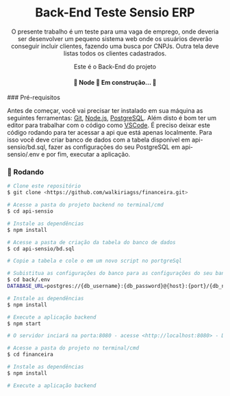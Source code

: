 <h1 align="center">Back-End Teste Sensio ERP</h1>
<p align="center">O presente trabalho é um teste para uma vaga de emprego, onde deveria ser desenvolver um pequeno sistema web onde os usuários deverão conseguir incluir clientes, fazendo uma busca por CNPJs. Outra tela deve listas todos os clientes cadastrados.</p>
<p align="center">Este é o Back-End do projeto</p>
<h4 align="center"> 
	🚧  Node  🚀 Em construção...  🚧
</h4>
### Pré-requisitos

Antes de começar, você vai precisar ter instalado em sua máquina as seguintes ferramentas:
[Git](https://git-scm.com), [Node.js](https://nodejs.org/en/), [PostgreSQL](https://www.postgresql.org/).
Além disto é bom ter um editor para trabalhar com o código como [VSCode](https://code.visualstudio.com/).
É preciso deixar este código rodando para ter acessar a api que está apenas localmente. Para isso você deve criar banco de dados com a tabela disponível em api-sensio/bd.sql, fazer as configurações do seu 
PostgreSQL em api-sensio/.env e por fim, executar a aplicação.

### 🎲 Rodando 

```bash
# Clone este repositório
$ git clone <https://github.com/walkiriagss/financeira.git>

# Acesse a pasta do projeto backend no terminal/cmd
$ cd api-sensio

# Instale as dependências
$ npm install

# Acesse a pasta de criação da tabela do banco de dados
$ cd api-sensio/bd.sql

# Copie a tabela e cole o em um novo script no portgreSql

# Subistitua as configurações do banco para as configurações do seu banco em  
$ cd back/.env
DATABASE_URL=postgres://{db_username}:{db_password}@{host}:{port}/{db_name}

# Instale as dependências
$ npm install

# Execute a aplicação backend
$ npm start

# O servidor inciará na porta:8080 - acesse <http://localhost:8080> - Deixe esse rodando e execute o front com instruções abaixo

# Acesse a pasta do projeto no terminal/cmd
$ cd financeira

# Instale as dependências
$ npm install

# Execute a aplicação backend
